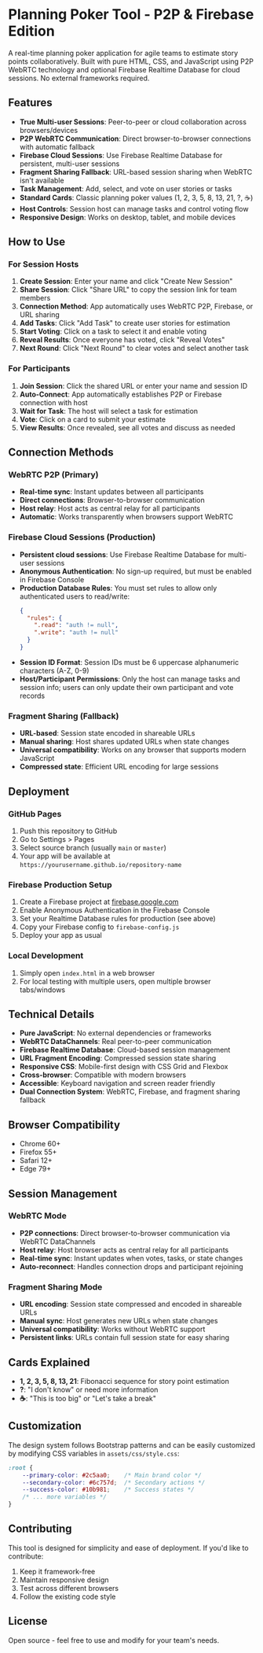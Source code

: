 
# Planning Poker Tool - P2P & Firebase Edition

A real-time planning poker application for agile teams to estimate story points collaboratively. Built with pure HTML, CSS, and JavaScript using P2P WebRTC technology and optional Firebase Realtime Database for cloud sessions. No external frameworks required.


## Features

- **True Multi-user Sessions**: Peer-to-peer or cloud collaboration across browsers/devices
- **P2P WebRTC Communication**: Direct browser-to-browser connections with automatic fallback
- **Firebase Cloud Sessions**: Use Firebase Realtime Database for persistent, multi-user sessions
- **Fragment Sharing Fallback**: URL-based session sharing when WebRTC isn't available
- **Task Management**: Add, select, and vote on user stories or tasks
- **Standard Cards**: Classic planning poker values (1, 2, 3, 5, 8, 13, 21, ?, ☕)
- **Host Controls**: Session host can manage tasks and control voting flow
- **Responsive Design**: Works on desktop, tablet, and mobile devices


## How to Use


### For Session Hosts

1. **Create Session**: Enter your name and click "Create New Session"
2. **Share Session**: Click "Share URL" to copy the session link for team members
3. **Connection Method**: App automatically uses WebRTC P2P, Firebase, or URL sharing
4. **Add Tasks**: Click "Add Task" to create user stories for estimation
5. **Start Voting**: Click on a task to select it and enable voting
6. **Reveal Results**: Once everyone has voted, click "Reveal Votes"
7. **Next Round**: Click "Next Round" to clear votes and select another task


### For Participants

1. **Join Session**: Click the shared URL or enter your name and session ID
2. **Auto-Connect**: App automatically establishes P2P or Firebase connection with host
3. **Wait for Task**: The host will select a task for estimation
4. **Vote**: Click on a card to submit your estimate
5. **View Results**: Once revealed, see all votes and discuss as needed


## Connection Methods

### WebRTC P2P (Primary)
- **Real-time sync**: Instant updates between all participants
- **Direct connections**: Browser-to-browser communication
- **Host relay**: Host acts as central relay for all participants
- **Automatic**: Works transparently when browsers support WebRTC

### Firebase Cloud Sessions (Production)
- **Persistent cloud sessions**: Use Firebase Realtime Database for multi-user sessions
- **Anonymous Authentication**: No sign-up required, but must be enabled in Firebase Console
- **Production Database Rules**: You must set rules to allow only authenticated users to read/write:
  ```json
  {
    "rules": {
      ".read": "auth != null",
      ".write": "auth != null"
    }
  }
  ```
- **Session ID Format**: Session IDs must be 6 uppercase alphanumeric characters (A-Z, 0-9)
- **Host/Participant Permissions**: Only the host can manage tasks and session info; users can only update their own participant and vote records

### Fragment Sharing (Fallback)
- **URL-based**: Session state encoded in shareable URLs
- **Manual sharing**: Host shares updated URLs when state changes
- **Universal compatibility**: Works on any browser that supports modern JavaScript
- **Compressed state**: Efficient URL encoding for large sessions


## Deployment

### GitHub Pages
1. Push this repository to GitHub
2. Go to Settings > Pages
3. Select source branch (usually `main` or `master`)
4. Your app will be available at `https://yourusername.github.io/repository-name`

### Firebase Production Setup
1. Create a Firebase project at [firebase.google.com](https://firebase.google.com/)
2. Enable Anonymous Authentication in the Firebase Console
3. Set your Realtime Database rules for production (see above)
4. Copy your Firebase config to `firebase-config.js`
5. Deploy your app as usual


### Local Development
1. Simply open `index.html` in a web browser
2. For local testing with multiple users, open multiple browser tabs/windows


## Technical Details

- **Pure JavaScript**: No external dependencies or frameworks
- **WebRTC DataChannels**: Real peer-to-peer communication
- **Firebase Realtime Database**: Cloud-based session management
- **URL Fragment Encoding**: Compressed session state sharing
- **Responsive CSS**: Mobile-first design with CSS Grid and Flexbox
- **Cross-browser**: Compatible with modern browsers
- **Accessible**: Keyboard navigation and screen reader friendly
- **Dual Connection System**: WebRTC, Firebase, and fragment sharing fallback

## Browser Compatibility

- Chrome 60+
- Firefox 55+
- Safari 12+
- Edge 79+

## Session Management

### WebRTC Mode
- **P2P connections**: Direct browser-to-browser communication via WebRTC DataChannels
- **Host relay**: Host browser acts as central relay for all participants
- **Real-time sync**: Instant updates when votes, tasks, or state changes
- **Auto-reconnect**: Handles connection drops and participant rejoining

### Fragment Sharing Mode  
- **URL encoding**: Session state compressed and encoded in shareable URLs
- **Manual sync**: Host generates new URLs when state changes
- **Universal compatibility**: Works without WebRTC support
- **Persistent links**: URLs contain full session state for easy sharing

## Cards Explained

- **1, 2, 3, 5, 8, 13, 21**: Fibonacci sequence for story point estimation
- **?**: "I don't know" or need more information
- **☕**: "This is too big" or "Let's take a break"

## Customization

The design system follows Bootstrap patterns and can be easily customized by modifying CSS variables in `assets/css/style.css`:

```css
:root {
    --primary-color: #2c5aa0;    /* Main brand color */
    --secondary-color: #6c757d;  /* Secondary actions */
    --success-color: #10b981;    /* Success states */
    /* ... more variables */
}
```

## Contributing

This tool is designed for simplicity and ease of deployment. If you'd like to contribute:

1. Keep it framework-free
2. Maintain responsive design
3. Test across different browsers
4. Follow the existing code style

## License

Open source - feel free to use and modify for your team's needs.